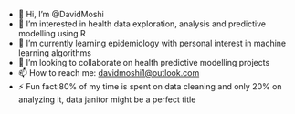 - 👋 Hi, I’m @DavidMoshi
- 👀 I’m interested in health data exploration, analysis and predictive modelling using R 
- 🌱 I’m currently learning epidemiology with personal interest in machine learning algorithms
- 💞️ I’m looking to collaborate on health predictive modelling projects
- 📫 How to reach me: davidmoshi1@outlook.com
- ⚡ Fun fact:80% of my time is spent on data cleaning and only 20% on analyzing it, data janitor might be a perfect title

<!---
DavidMoshi/DavidMoshi is a ✨ special ✨ repository because its `README.md` (this file) appears on your GitHub profile.
You can click the Preview link to take a look at your changes.
--->
